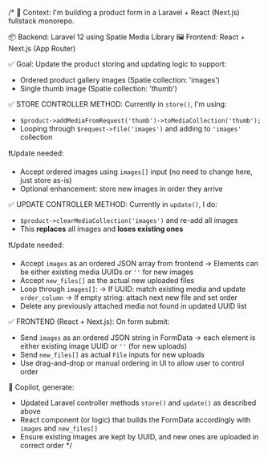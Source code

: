 /*
🔧 Context:
I'm building a product form in a Laravel + React (Next.js) fullstack monorepo.

📦 Backend: Laravel 12 using Spatie Media Library
🖼️ Frontend: React + Next.js (App Router)

✅ Goal:
Update the product storing and updating logic to support:
- Ordered product gallery images (Spatie collection: 'images')
- Single thumb image (Spatie collection: 'thumb')

✅ STORE CONTROLLER METHOD:
Currently in `store()`, I'm using:
- `$product->addMediaFromRequest('thumb')->toMediaCollection('thumb');`
- Looping through `$request->file('images')` and adding to `'images'` collection

❗Update needed:
- Accept ordered images using `images[]` input (no need to change here, just store as-is)
- Optional enhancement: store new images in order they arrive

✅ UPDATE CONTROLLER METHOD:
Currently in `update()`, I do:
- `$product->clearMediaCollection('images')` and re-add all images
- This **replaces** all images and **loses existing ones**

❗Update needed:
- Accept `images` as an ordered JSON array from frontend
   → Elements can be either existing media UUIDs or `''` for new images
- Accept `new_files[]` as the actual new uploaded files
- Loop through `images[]`:
   → If UUID: match existing media and update `order_column`
   → If empty string: attach next new file and set order
- Delete any previously attached media not found in updated UUID list

✅ FRONTEND (React + Next.js):
On form submit:
- Send `images` as an ordered JSON string in FormData
   → each element is either existing image UUID or `''` (for new uploads)
- Send `new_files[]` as actual `File` inputs for new uploads
- Use drag-and-drop or manual ordering in UI to allow user to control order

🧩 Copilot, generate:
- Updated Laravel controller methods `store()` and `update()` as described above
- React component (or logic) that builds the FormData accordingly with `images` and `new_files[]`
- Ensure existing images are kept by UUID, and new ones are uploaded in correct order
*/

